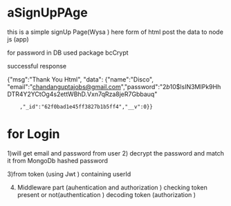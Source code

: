 # aSignUpPAge 


this is a simple signUp Page(Wysa ) here  form of html post the data to node js (app)


for password in DB used package bcCrypt 





successful response 

{"msg":"Thank You Html",
        "data":
        {"name":"Disco",
        "email":"chandanguptajobs@gmail.com","password":"$2b$10$lsIN3MIPk9HhDTR4Y2YCtOg4s2ettWBhD.Vxn7qRza8jeR7Gbbauq"
        
        
        
        ,"_id":"62f0bad1e45ff3827b1b5ff4","__v":0}}




# for Login 

1)will get email and password from user 
2) decrypt the password and match it from  MongoDb hashed password 

3)from token (using Jwt ) containing userId 


4) Middleware part (auhentication and authorization )
checking token present or not(authentication )
decoding token (authorization )




